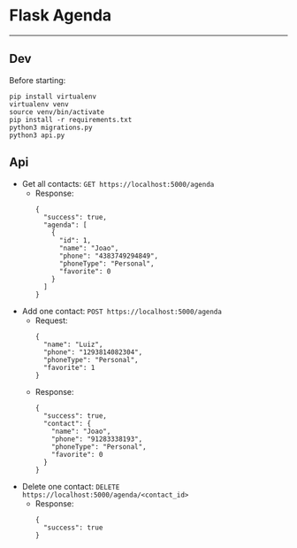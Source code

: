 # Flask Agenda
___
## Dev
Before starting: 
```
pip install virtualenv
virtualenv venv
source venv/bin/activate
pip install -r requirements.txt
python3 migrations.py
python3 api.py
```
## Api
* Get all contacts: `GET https://localhost:5000/agenda`
  * Response:
    ```
    {
      "success": true,
      "agenda": [
        {
          "id": 1,
          "name": "Joao",
          "phone": "4383749294849",
          "phoneType": "Personal",
          "favorite": 0
        }
      ]
    }
    ```
* Add one contact:  `POST https://localhost:5000/agenda`
  * Request:
    ```
    {
      "name": "Luiz",
      "phone": "1293814082304",
      "phoneType": "Personal",
      "favorite": 1
    }
    ```
  * Response:
    ```
    {
      "success": true,
      "contact": {
        "name": "Joao",
        "phone": "91283338193",
        "phoneType": "Personal",
        "favorite": 0
      }
    }
    ```
* Delete one contact:  `DELETE https://localhost:5000/agenda/<contact_id>`
  * Response:
    ```
    {
      "success": true
    }
    ```